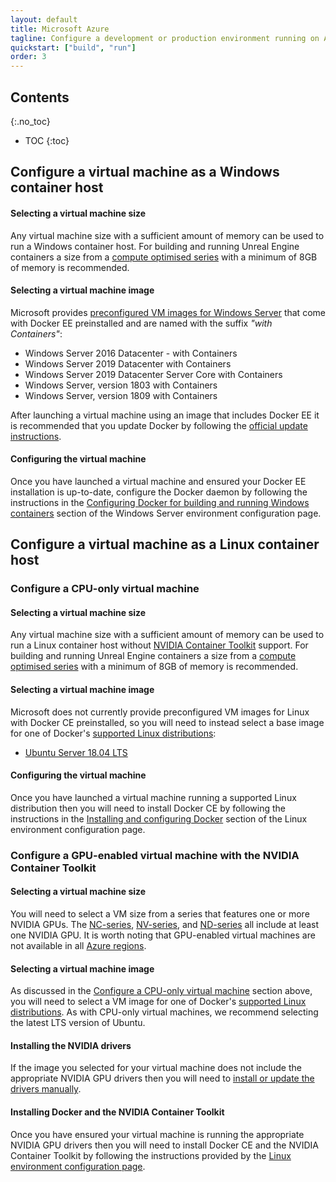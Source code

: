 ```yaml
---
layout: default
title: Microsoft Azure
tagline: Configure a development or production environment running on Azure.
quickstart: ["build", "run"]
order: 3
---
```


## Contents
{:.no_toc}

* TOC
{:toc}


## Configure a virtual machine as a Windows container host

#### Selecting a virtual machine size

Any virtual machine size with a sufficient amount of memory can be used to run a Windows container host. For building and running Unreal Engine containers a size from a [compute optimised series](https://azure.microsoft.com/en-au/pricing/details/virtual-machines/windows/#fsv2-series) with a minimum of 8GB of memory is recommended.

#### Selecting a virtual machine image

Microsoft provides [preconfigured VM images for Windows Server](https://azuremarketplace.microsoft.com/en-us/marketplace/apps/Microsoft.WindowsServer) that come with Docker EE preinstalled and are named with the suffix *"with Containers"*:

- Windows Server 2016 Datacenter - with Containers
- Windows Server 2019 Datacenter with Containers
- Windows Server 2019 Datacenter Server Core with Containers
- Windows Server, version 1803 with Containers
- Windows Server, version 1809 with Containers

After launching a virtual machine using an image that includes Docker EE it is recommended that you update Docker by following the [official update instructions](https://docs.docker.com/install/windows/docker-ee/#update-docker-engine---enterprise).

#### Configuring the virtual machine

Once you have launched a virtual machine and ensured your Docker EE installation is up-to-date, configure the Docker daemon by following the instructions in the [Configuring Docker for building and running Windows containers](./local-windows-server#configuring-docker-for-building-and-running-windows-containers) section of the Windows Server environment configuration page.


## Configure a virtual machine as a Linux container host

### Configure a CPU-only virtual machine

#### Selecting a virtual machine size

Any virtual machine size with a sufficient amount of memory can be used to run a Linux container host without [NVIDIA Container Toolkit](../concepts/nvidia-docker) support. For building and running Unreal Engine containers a size from a [compute optimised series](https://azure.microsoft.com/en-au/pricing/details/virtual-machines/linux/#fsv2-series) with a minimum of 8GB of memory is recommended.

#### Selecting a virtual machine image

Microsoft does not currently provide preconfigured VM images for Linux with Docker CE preinstalled, so you will need to instead select a base image for one of Docker's [supported Linux distributions](https://docs.docker.com/install/#supported-platforms):

- [Ubuntu Server 18.04 LTS](https://azuremarketplace.microsoft.com/en-us/marketplace/apps/Canonical.UbuntuServer1804LTS)

#### Configuring the virtual machine

Once you have launched a virtual machine running a supported Linux distribution then you will need to install Docker CE by following the instructions in the [Installing and configuring Docker](./local-linux#installing-and-configuring-docker) section of the Linux environment configuration page.

### Configure a GPU-enabled virtual machine with the NVIDIA Container Toolkit

#### Selecting a virtual machine size

You will need to select a VM size from a series that features one or more NVIDIA GPUs. The [NC-series](https://azure.microsoft.com/en-au/pricing/details/virtual-machines/linux/#n-series), [NV-series](https://azure.microsoft.com/en-au/pricing/details/virtual-machines/linux/#nv-series), and [ND-series](https://azure.microsoft.com/en-au/pricing/details/virtual-machines/linux/#nd-series) all include at least one NVIDIA GPU. It is worth noting that GPU-enabled virtual machines are not available in all [Azure regions](https://azure.microsoft.com/en-au/global-infrastructure/regions/).

#### Selecting a virtual machine image

As discussed in the [Configure a CPU-only virtual machine](#configure-a-cpu-only-virtual-machine) section above, you will need to select a VM image for one of Docker's [supported Linux distributions](https://docs.docker.com/install/#supported-platforms). As with CPU-only virtual machines, we recommend selecting the latest LTS version of Ubuntu.

#### Installing the NVIDIA drivers

If the image you selected for your virtual machine does not include the appropriate NVIDIA GPU drivers then you will need to [install or update the drivers manually](https://docs.microsoft.com/en-us/azure/virtual-machines/linux/n-series-driver-setup).

#### Installing Docker and the NVIDIA Container Toolkit

Once you have ensured your virtual machine is running the appropriate NVIDIA GPU drivers then you will need to install Docker CE and the NVIDIA Container Toolkit by following the instructions provided by the [Linux environment configuration page](./local-linux).
